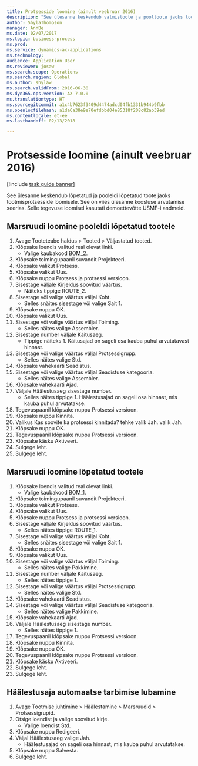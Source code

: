 ```yaml
--- 
title: Protsesside loomine (ainult veebruar 2016)
description: "See ülesanne keskendub valmistoote ja pooltoote jaoks tootmisprotsesside loomisele."
author: ShylaThompson
manager: AnnBe
ms.date: 02/07/2017
ms.topic: business-process
ms.prod: 
ms.service: dynamics-ax-applications
ms.technology: 
audience: Application User
ms.reviewer: josaw
ms.search.scope: Operations
ms.search.region: Global
ms.author: shylaw
ms.search.validFrom: 2016-06-30
ms.dyn365.ops.version: AX 7.0.0
ms.translationtype: HT
ms.sourcegitcommit: a1c4b7623f3409d4474adcd04fb1331b944b9fbb
ms.openlocfilehash: a1da6a38e9e70efdbbd04e85318f208c82ab39ed
ms.contentlocale: et-ee
ms.lasthandoff: 02/13/2018

---
```

# <a name="create-routes-february-2016-only"></a>Protsesside loomine (ainult veebruar 2016)

[!include [task guide banner](../../includes/task-guide-banner.md)]

See ülesanne keskendub lõpetatud ja pooleldi lõpetatud toote jaoks tootmisprotsesside loomisele. See on viies ülesanne koosluse arvutamise seerias. Selle tegevuse loomisel kasutati demoettevõtte USMF-i andmeid.


## <a name="create-a-route-for-a-semi-finished-product"></a>Marsruudi loomine pooleldi lõpetatud tootele
1. Avage Tooteteabe haldus > Tooted > Väljastatud tooted.
2. Klõpsake loendis valitud real olevat linki.
    * Valige kaubakood BOM_2.  
3. Klõpsake toimingupaanil suvandit Projekteeri.
4. Klõpsake valikut Protsess.
5. Klõpsake valikut Uus.
6. Klõpsake nuppu Protsess ja protsessi versioon.
7. Sisestage väljale Kirjeldus soovitud väärtus.
    * Näiteks tippige ROUTE_2.  
8. Sisestage või valige väärtus väljal Koht.
    * Selles snäites sisestage või valige Sait 1.  
9. Klõpsake nuppu OK.
10. Klõpsake valikut Uus.
11. Sisestage või valige väärtus väljal Toiming.
    * Selles näites valige Assembler.  
12. Sisestage number väljale Käitusaeg.
    * Tippige näiteks 1. Käitusajad on sageli osa kauba puhul arvutatavast hinnast.  
13. Sisestage või valige väärtus väljal Protsessigrupp.
    * Selles näites valige Std.  
14. Klõpsake vahekaarti Seadistus.
15. Sisestage või valige väärtus väljal Seadistuse kategooria.
    * Selles näites valige Assembler.  
16. Klõpsake vahekaarti Ajad.
17. Väljale Häälestusaeg sisestage number.
    * Selles näites tippige 1. Häälestusajad on sageli osa hinnast, mis kauba puhul arvutatakse.  
18. Tegevuspaanil klõpsake nuppu Protsessi versioon.
19. Klõpsake nuppu Kinnita.
20. Valikus Kas soovite ka protsessi kinnitada? tehke valik Jah. valik Jah.
21. Klõpsake nuppu OK.
22. Tegevuspaanil klõpsake nuppu Protsessi versioon.
23. Klõpsake käsku Aktiveeri.
24. Sulgege leht.
25. Sulgege leht.

## <a name="create-a-route-for-a-finished-product"></a>Marsruudi loomine lõpetatud tootele
1. Klõpsake loendis valitud real olevat linki.
    * Valige kaubakood BOM_1.  
2. Klõpsake toimingupaanil suvandit Projekteeri.
3. Klõpsake valikut Protsess.
4. Klõpsake valikut Uus.
5. Klõpsake nuppu Protsess ja protsessi versioon.
6. Sisestage väljale Kirjeldus soovitud väärtus.
    * Selles näites tippige ROUTE_1.  
7. Sisestage või valige väärtus väljal Koht.
    * Selles snäites sisestage või valige Sait 1.  
8. Klõpsake nuppu OK.
9. Klõpsake valikut Uus.
10. Sisestage või valige väärtus väljal Toiming.
    * Selles näites valige Pakkimine.  
11. Sisestage number väljale Käitusaeg.
    * Selles näites tippige 1.  
12. Sisestage või valige väärtus väljal Protsessigrupp.
    * Selles näites valige Std.  
13. Klõpsake vahekaarti Seadistus.
14. Sisestage või valige väärtus väljal Seadistuse kategooria.
    * Selles näites valige Pakkimine.  
15. Klõpsake vahekaarti Ajad.
16. Väljale Häälestusaeg sisestage number.
    * Selles näites tippige 1.  
17. Tegevuspaanil klõpsake nuppu Protsessi versioon.
18. Klõpsake nuppu Kinnita.
19. Klõpsake nuppu OK.
20. Tegevuspaanil klõpsake nuppu Protsessi versioon.
21. Klõpsake käsku Aktiveeri.
22. Sulgege leht.
23. Sulgege leht.

## <a name="enable-automatic-consumption-of-setup-time"></a>Häälestusaja automaatse tarbimise lubamine
1. Avage Tootmise juhtimine > Häälestamine > Marsruudid > Protsessigrupid.
2. Otsige loendist ja valige soovitud kirje.
    * Valige loendist Std.  
3. Klõpsake nuppu Redigeeri.
4. Väljal Häälestusaeg valige Jah.
    * Häälestusajad on sageli osa hinnast, mis kauba puhul arvutatakse.  
5. Klõpsake nuppu Salvesta.
6. Sulgege leht.


